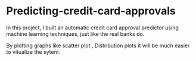 # Predicting-credit-card-approvals
In this project, I built an automatic credit card approval predictor using machine learning techniques, just like the real banks do.

By plotting graphs like scatter plot , Distribution plots it will be much easier to vitualize the sytem.
